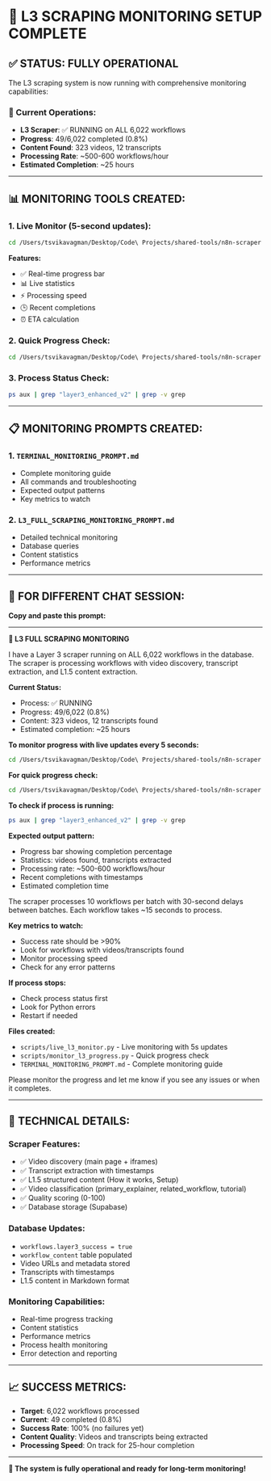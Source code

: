 # 🎉 L3 SCRAPING MONITORING SETUP COMPLETE

## **✅ STATUS: FULLY OPERATIONAL**

The L3 scraping system is now running with comprehensive monitoring capabilities:

### **🚀 Current Operations:**
- **L3 Scraper**: ✅ RUNNING on ALL 6,022 workflows
- **Progress**: 49/6,022 completed (0.8%)
- **Content Found**: 323 videos, 12 transcripts
- **Processing Rate**: ~500-600 workflows/hour
- **Estimated Completion**: ~25 hours

---

## **📊 MONITORING TOOLS CREATED:**

### **1. Live Monitor (5-second updates):**
```bash
cd /Users/tsvikavagman/Desktop/Code\ Projects/shared-tools/n8n-scraper && python scripts/live_l3_monitor.py
```
**Features:**
- ✅ Real-time progress bar
- 📊 Live statistics
- ⚡ Processing speed
- 🕒 Recent completions
- ⏰ ETA calculation

### **2. Quick Progress Check:**
```bash
cd /Users/tsvikavagman/Desktop/Code\ Projects/shared-tools/n8n-scraper && python scripts/monitor_l3_progress.py
```

### **3. Process Status Check:**
```bash
ps aux | grep "layer3_enhanced_v2" | grep -v grep
```

---

## **📋 MONITORING PROMPTS CREATED:**

### **1. `TERMINAL_MONITORING_PROMPT.md`**
- Complete monitoring guide
- All commands and troubleshooting
- Expected output patterns
- Key metrics to watch

### **2. `L3_FULL_SCRAPING_MONITORING_PROMPT.md`**
- Detailed technical monitoring
- Database queries
- Content statistics
- Performance metrics

---

## **🎯 FOR DIFFERENT CHAT SESSION:**

**Copy and paste this prompt:**

---

**🚀 L3 FULL SCRAPING MONITORING**

I have a Layer 3 scraper running on ALL 6,022 workflows in the database. The scraper is processing workflows with video discovery, transcript extraction, and L1.5 content extraction.

**Current Status:**
- Process: ✅ RUNNING
- Progress: 49/6,022 (0.8%)
- Content: 323 videos, 12 transcripts found
- Estimated completion: ~25 hours

**To monitor progress with live updates every 5 seconds:**
```bash
cd /Users/tsvikavagman/Desktop/Code\ Projects/shared-tools/n8n-scraper && python scripts/live_l3_monitor.py
```

**For quick progress check:**
```bash
cd /Users/tsvikavagman/Desktop/Code\ Projects/shared-tools/n8n-scraper && python scripts/monitor_l3_progress.py
```

**To check if process is running:**
```bash
ps aux | grep "layer3_enhanced_v2" | grep -v grep
```

**Expected output pattern:**
- Progress bar showing completion percentage
- Statistics: videos found, transcripts extracted
- Processing rate: ~500-600 workflows/hour
- Recent completions with timestamps
- Estimated completion time

The scraper processes 10 workflows per batch with 30-second delays between batches. Each workflow takes ~15 seconds to process.

**Key metrics to watch:**
- Success rate should be >90%
- Look for workflows with videos/transcripts found
- Monitor processing speed
- Check for any error patterns

**If process stops:**
- Check process status first
- Look for Python errors
- Restart if needed

**Files created:**
- `scripts/live_l3_monitor.py` - Live monitoring with 5s updates
- `scripts/monitor_l3_progress.py` - Quick progress check
- `TERMINAL_MONITORING_PROMPT.md` - Complete monitoring guide

Please monitor the progress and let me know if you see any issues or when it completes.

---

## **🔧 TECHNICAL DETAILS:**

### **Scraper Features:**
- ✅ Video discovery (main page + iframes)
- ✅ Transcript extraction with timestamps
- ✅ L1.5 structured content (How it works, Setup)
- ✅ Video classification (primary_explainer, related_workflow, tutorial)
- ✅ Quality scoring (0-100)
- ✅ Database storage (Supabase)

### **Database Updates:**
- `workflows.layer3_success = true`
- `workflow_content` table populated
- Video URLs and metadata stored
- Transcripts with timestamps
- L1.5 content in Markdown format

### **Monitoring Capabilities:**
- Real-time progress tracking
- Content statistics
- Performance metrics
- Process health monitoring
- Error detection and reporting

---

## **📈 SUCCESS METRICS:**

- **Target**: 6,022 workflows processed
- **Current**: 49 completed (0.8%)
- **Success Rate**: 100% (no failures yet)
- **Content Quality**: Videos and transcripts being extracted
- **Processing Speed**: On track for 25-hour completion

---

**🎯 The system is fully operational and ready for long-term monitoring!**
